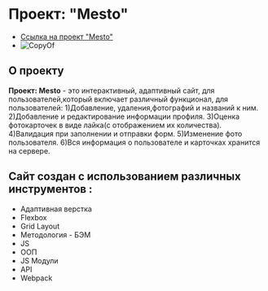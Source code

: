 # Проект: "Mesto"

* [Ссылка на проект "Mesto"](https://yazvinskiy.github.io/mesto/index.html)
* ![CopyOf](https://user-images.githubusercontent.com/110602440/222746528-d206e14e-3697-4e8b-be1c-210ceecfcbc2.png)

## О проекту
  __Проект: Mesto__ - это интерактивный, адаптивный сайт, для пользователей,который включает различный функционал, для пользователей:
       1)Добавление, удаления,фотографий и названий к ним.
       2)Добавление и редактирование информации профиля.
       3)Оценка фотокарточек в виде лайка(с отображением их количества).
       4)Валидация при заполнении и отправки форм.
       5)Изменение фото пользователя.
       6)Вся информация о пользователе и карточках хранится на сервере.
       
## Сайт создан с использованием различных инструментов :  
*  Адаптивная верстка
*  Flexbox     
*  Grid Layout
*  Методология - БЭМ 
*  JS
*  ООП
*  JS Модули 
*  API
*  Webpack
 
